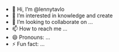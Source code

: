 - 👋 Hi, I’m @lennytavlo 
- 👀 I’m interested in knowledge and create 
- 💞️ I’m looking to collaborate on ...
- 📫 How to reach me ...
- 😄 Pronouns: ...
- ⚡ Fun fact: ...

<!---
lennytavlo/lennytavlo is a ✨ special ✨ repository because its `README.md` (this file) appears on your GitHub profile.
You can click the Preview link to take a look at your changes.
--->
